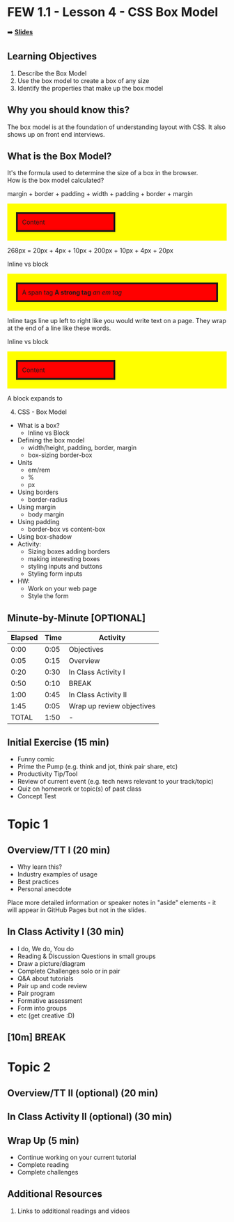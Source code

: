 <!-- .slide: data-background="./Images/header.svg" data-background-repeat="none" data-background-size="40% 40%" data-background-position="center 10%" class="header" -->
# FEW 1.1 - Lesson 4 - CSS Box Model

<!-- Put a link to the slides so that students can find them -->

➡️ [**Slides**](/Syllabus-Template/Slides/Lesson1.html ':ignore')

<!-- > -->

## Learning Objectives

1. Describe the Box Model
1. Use the box model to create a box of any size
1. Identify the properties that make up the box model

<!-- > -->

## Why you should know this?

The box model is at the foundation of understanding layout with CSS. It also shows up on front end interviews. 

<!-- > -->

## What is the Box Model? 

<!-- > -->

<div>It's the formula used to determine the size of a box in the browser.</div>

<!-- > -->

<div>How is the box model calculated?</div> 

<!-- > -->

margin + border + padding + width + padding + border + margin

<div style="background-color:yellow; padding: 10px">
  <div style="width:200px;padding:10px;border:4px solid;margin:10px;background-color: red">Content</div>
</div>

268px = 20px + 4px + 10px + 200px + 10px + 4px + 20px

<!-- > -->

Inline vs block

<div style="background-color:yellow; padding: 10px">
  <div style="text-align:left;padding:10px;border:4px solid;margin:10px;background-color: red">
    <span>A span tag</span> <strong>A strong tag</strong> <em>an em tag</em>
  </div>
</div>

Inline tags line up left to right like you would write text on a page. They wrap at the end of a line like these words. 

<!-- > -->

Inline vs block

<div style="background-color:yellow; padding: 10px">
  <div style="width:200px;padding:10px;border:4px solid;margin:10px;background-color: red">Content</div>
</div>

A block expands to 

<!-- > -->

4. CSS - Box Model
  - What is a box? 
    - Inline vs Block
  - Defining the box model
    - width/height, padding, border, margin
    - box-sizing border-box
  - Units
    - em/rem
    - %
    - px
  - Using borders
    - border-radius
  - Using margin
    - body margin
  - Using padding
    - border-box vs content-box
  - Using box-shadow
  - Activity:
    - Sizing boxes adding borders
    - making interesting boxes
    - styling inputs and buttons
    - Styling form inputs
  - HW: 
    - Work on your web page
    - Style the form

<!-- > -->

<aside class="notes">

## Minute-by-Minute [OPTIONAL]

| **Elapsed** | **Time**  | **Activity**              |
| ----------- | --------- | ------------------------- |
| 0:00        | 0:05      | Objectives                |
| 0:05        | 0:15      | Overview                  |
| 0:20        | 0:30      | In Class Activity I       |
| 0:50        | 0:10      | BREAK                     |
| 1:00        | 0:45      | In Class Activity II      |
| 1:45        | 0:05      | Wrap up review objectives |
| TOTAL       | 1:50      | -                         |

</aside>

<!-- > -->

<!-- > -->

## Initial Exercise (15 min)

- Funny comic
- Prime the Pump (e.g. think and jot, think pair share, etc)
- Productivity Tip/Tool
- Review of current event (e.g. tech news relevant to your track/topic)
- Quiz on homework or topic(s) of past class
- Concept Test

<!-- > -->

# Topic 1

<!-- v -->

## Overview/TT I (20 min)

- Why learn this?
- Industry examples of usage
- Best practices
- Personal anecdote

<aside class="notes">
Place more detailed information or speaker notes in "aside" elements - it will appear in GitHub Pages but not in the slides.
</aside>

<!-- v -->

## In Class Activity I (30 min)

- I do, We do, You do
- Reading & Discussion Questions in small groups
- Draw a picture/diagram
- Complete Challenges solo or in pair
- Q&A about tutorials
- Pair up and code review
- Pair program
- Formative assessment
- Form into groups
- etc (get creative :D)

<!-- > -->

<!-- .slide: data-background="#087CB8" -->
## [**10m**] BREAK

<!-- > -->

# Topic 2

<!-- v -->

## Overview/TT II (optional) (20 min)

<!-- v -->

## In Class Activity II (optional) (30 min)

<!-- > -->

## Wrap Up (5 min)

- Continue working on your current tutorial
- Complete reading
- Complete challenges

<!-- > -->

## Additional Resources

1. Links to additional readings and videos
